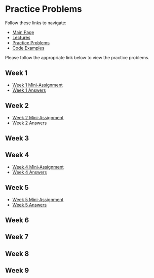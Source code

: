# Practice Problems
Follow these links to navigate:
- [Main Page](https://jacksonburns.github.io/MATLAB-Start-to-Finish/)
- [Lectures ](https://jacksonburns.github.io/MATLAB-Start-to-Finish/Lectures/Lectures-Landing-Page)
- [Practice Problems](https://jacksonburns.github.io/MATLAB-Start-to-Finish/Practice-Problems/Practice-Problems-Landing-Page)
- [Code Examples](https://jacksonburns.github.io/MATLAB-Start-to-Finish/Code-Examples/Code-Examples-Landing-Page)

Please follow the appropriate link below to view the practice problems.

## Week 1
- [Week 1 Mini-Assignment](https://jacksonburns.github.io/MATLAB-Start-to-Finish/Practice-Problems/Week-1/Mini-Assignment_Week_1)
- [Week 1 Answers](https://jacksonburns.github.io/MATLAB-Start-to-Finish/Practice-Problems/Week-1/Week-1-Answers)

## Week 2
- [Week 2 Mini-Assignment](https://jacksonburns.github.io/MATLAB-Start-to-Finish/Practice-Problems/Week-2/Mini-Assignment_Week_2)
- [Week 2 Answers](https://jacksonburns.github.io/MATLAB-Start-to-Finish/Practice-Problems/Week-2/Week-2-Answers)

## Week 3

## Week 4
- [Week 4 Mini-Assignment](https://jacksonburns.github.io/MATLAB-Start-to-Finish/Practice-Problems/Week-4/Mini-Assignment_Week_4)
- [Week 4 Answers](https://jacksonburns.github.io/MATLAB-Start-to-Finish/Practice-Problems/Week-4/Week-4-Answers)

## Week 5
- [Week 5 Mini-Assignment](https://jacksonburns.github.io/MATLAB-Start-to-Finish/Practice-Problems/Week-5/Mini-Assignment_Week_5)
- [Week 5 Answers](https://jacksonburns.github.io/MATLAB-Start-to-Finish/Practice-Problems/Week-5/Week-5-Answers)

## Week 6

## Week 7

## Week 8

## Week 9
